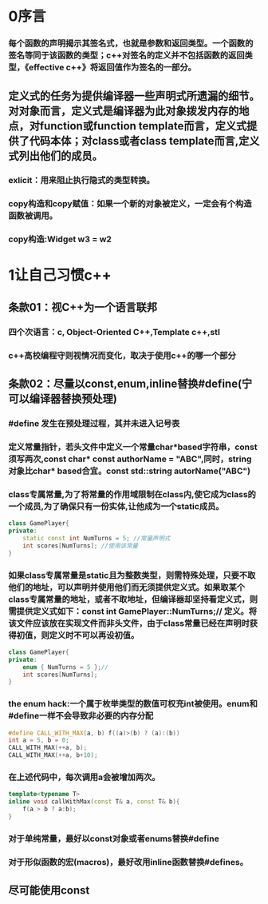 # 0序言
### 每个函数的声明揭示其签名式，也就是参数和返回类型。一个函数的签名等同于该函数的类型；c++对签名的定义并不包括函数的返回类型，《effective c++》将返回值作为签名的一部分。
## 定义式的任务为提供编译器一些声明式所遗漏的细节。对对象而言，定义式是编译器为此对象拨发内存的地点，对function或function template而言，定义式提供了代码本体；对class或者class template而言,定义式列出他们的成员。
### exlicit：用来阻止执行隐式的类型转换。
### copy构造和copy赋值：如果一个新的对象被定义，一定会有个构造函数被调用。
### copy构造:Widget w3 = w2
# 1让自己习惯c++
## 条款01：视C++为一个语言联邦
### 四个次语言：c, Object-Oriented C++,Template c++,stl
### c++高校编程守则视情况而变化，取决于使用c++的哪一个部分
## 条款02：尽量以const,enum,inline替换#define(宁可以编译器替换预处理)
### #define 发生在预处理过程，其并未进入记号表
### 定义常量指针，若头文件中定义一个常量char\*based字符串，const须写两次,const char\* const authorName = "ABC",同时，string对象比char\* based合宜。const std::string autorName("ABC")
### class专属常量,为了将常量的作用域限制在class内,使它成为class的一个成员,为了确保只有一份实体,让他成为一个static成员。
```c++
class GamePlayer{
private:
    static const int NumTurns = 5; //常量声明式
    int scores[NumTurns]; //使用该常量
}

```
### 如果class专属常量是static且为整数类型，则需特殊处理，只要不取他们的地址，可以声明并使用他们而无须提供定义式。如果取某个class专属常量的地址，或者不取地址，但编译器却坚持看定义式，则需提供定义式如下：const int GamePlayer::NumTurns;// 定义。将该文件应该放在实现文件而非头文件，由于class常量已经在声明时获得初值，则定义时不可以再设初值。
```c++
class GamePlayer{
private:
    enum { NumTurns = 5 };//
    int scores[NumTurns];
}
```
### the enum hack:一个属于枚举类型的数值可权充int被使用。enum和#define一样不会导致非必要的内存分配
```c++
#define CALL_WITH_MAX(a, b) f((a)>(b) ? (a):(b))
int a = 5, b = 0;
CALL_WITH_MAX(++a, b);
CALL_WITH_MAX(++a, b+10);
```
### 在上述代码中，每次调用a会被增加两次。
```c++
template<typename T>
inline void callWithMax(const T& a, const T& b){
    f(a > b ? a:b);
}
```
### 对于单纯常量，最好以const对象或者enums替换#define
### 对于形似函数的宏(macros)，最好改用inline函数替换#defines。
## 尽可能使用const


